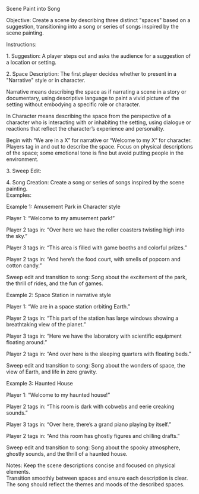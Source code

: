 Scene Paint into Song

Objective: Create a scene by describing three distinct "spaces" based on a suggestion, transitioning into a song or series of songs inspired by the scene painting.

Instructions:

1\. Suggestion: A player steps out and asks the audience for a suggestion of a location or setting.

2\. Space Description: The first player decides whether to present in a "Narrative" style or in character. 

Narrative means describing the space as if narrating a scene in a story or documentary, using descriptive language to paint a vivid picture of the setting without embodying a specific role or character.

In Character means describing the space from the perspective of a character who is interacting with or inhabiting the setting, using dialogue or reactions that reflect the character’s experience and personality. 

Begin with “We are in a X” for narrative or “Welcome to my X” for character. Players tag in and out to describe the space. Focus on physical descriptions of the space; some emotional tone is fine but avoid putting people in the environment.

3\. Sweep Edit:

4\. Song Creation: Create a song or series of songs inspired by the scene painting.   
Examples:

Example 1: Amusement Park in Character style

Player 1: “Welcome to my amusement park\!”

Player 2 tags in: “Over here we have the roller coasters twisting high into the sky.”

Player 3 tags in: “This area is filled with game booths and colorful prizes.”

Player 2 tags in: “And here’s the food court, with smells of popcorn and cotton candy.”

Sweep edit and transition to song: Song about the excitement of the park, the thrill of rides, and the fun of games.

Example 2: Space Station in narrative style

Player 1: “We are in a space station orbiting Earth.”

Player 2 tags in: “This part of the station has large windows showing a breathtaking view of the planet.”

Player 3 tags in: “Here we have the laboratory with scientific equipment floating around.”

Player 2 tags in: “And over here is the sleeping quarters with floating beds.”

Sweep edit and transition to song: Song about the wonders of space, the view of Earth, and life in zero gravity.

Example 3: Haunted House 

Player 1: “Welcome to my haunted house\!”

Player 2 tags in: “This room is dark with cobwebs and eerie creaking sounds.”

Player 3 tags in: “Over here, there’s a grand piano playing by itself.”

Player 2 tags in: “And this room has ghostly figures and chilling drafts.”

Sweep edit and transition to song: Song about the spooky atmosphere, ghostly sounds, and the thrill of a haunted house.

Notes: Keep the scene descriptions concise and focused on physical elements.   
Transition smoothly between spaces and ensure each description is clear. The song should reflect the themes and moods of the described spaces.
